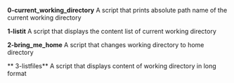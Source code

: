 **0-current_working_directory**
A script that prints absolute path name of the current working directory

**1-listit**
A script that displays the content list of current working directory

**2-bring_me_home**
A script that changes working directory to home directory

** 3-listfiles**
A script that displays content of working directory in long format
